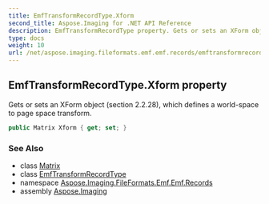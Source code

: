 ```yaml
---
title: EmfTransformRecordType.Xform
second_title: Aspose.Imaging for .NET API Reference
description: EmfTransformRecordType property. Gets or sets an XForm object section 2.2.28 which defines a worldspace to page space transform
type: docs
weight: 10
url: /net/aspose.imaging.fileformats.emf.emf.records/emftransformrecordtype/xform/
---
```

## EmfTransformRecordType.Xform property

Gets or sets an XForm object (section 2.2.28), which defines a world-space to page space transform.

```csharp
public Matrix Xform { get; set; }
```

### See Also

* class [Matrix](../../../aspose.imaging/matrix/)
* class [EmfTransformRecordType](../)
* namespace [Aspose.Imaging.FileFormats.Emf.Emf.Records](../../emftransformrecordtype/)
* assembly [Aspose.Imaging](../../../)


